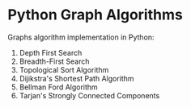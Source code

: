 # Python Graph Algorithms

Graphs algorithm implementation in Python:

1. Depth First Search
2. Breadth-First Search
3. Topological Sort Algorithm
4. Dijikstra's Shortest Path Algorithm
5. Bellman Ford Algorithm
6. Tarjan's Strongly Connected Components